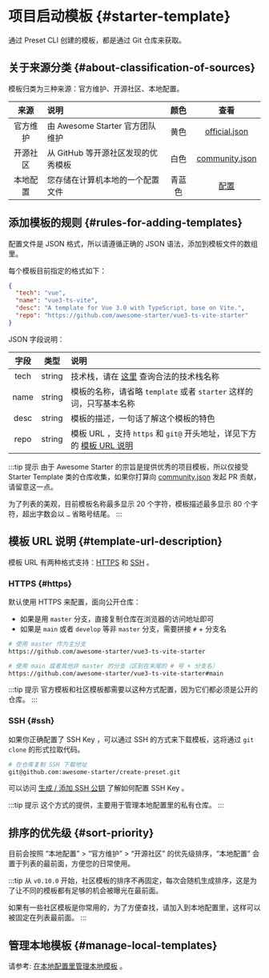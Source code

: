 # 项目启动模板 {#starter-template}

通过 Preset CLI 创建的模板，都是通过 Git 仓库来获取。

## 关于来源分类 {#about-classification-of-sources}

模板归类为三种来源：官方维护、开源社区、本地配置。

|   来源   | 说明                               |  颜色  |                                                  查看                                                   |
| :------: | :--------------------------------- | :----: | :-----------------------------------------------------------------------------------------------------: |
| 官方维护 | 由 Awesome Starter 官方团队维护    |  黄色  |  [official.json](https://github.com/awesome-starter/website/blob/main/src/public/config/official.json)  |
| 开源社区 | 从 GitHub 等开源社区发现的优秀模板 |  白色  | [community.json](https://github.com/awesome-starter/website/blob/main/src/public/config/community.json) |
| 本地配置 | 您存储在计算机本地的一个配置文件   | 青蓝色 |                                              [配置](#配置)                                              |

## 添加模板的规则 {#rules-for-adding-templates}

配置文件是 JSON 格式，所以请遵循正确的 JSON 语法，添加到模板文件的数组里。

每个模板目前指定的格式如下：

```json
{
  "tech": "vue",
  "name": "vue3-ts-vite",
  "desc": "A template for Vue 3.0 with TypeScript, base on Vite.",
  "repo": "https://github.com/awesome-starter/vue3-ts-vite-starter"
}
```

JSON 字段说明：

| 字段 |  类型  | 说明                                                                                                                       |
| :--: | :----: | :------------------------------------------------------------------------------------------------------------------------- |
| tech | string | 技术栈，请在 [这里](https://github.com/awesome-starter/website/blob/main/src/public/config/tech.json) 查询合法的技术栈名称 |
| name | string | 模板的名称，请省略 `template` 或者 `starter` 这样的词，只写基本名称                                                        |
| desc | string | 模板的描述，一句话了解这个模板的特色                                                                                       |
| repo | string | 模板 URL ，支持 `https` 和 `git@` 开头地址，详见下方的 [模板 URL 说明](#模板-url-说明)                                     |

:::tip 提示
由于 Awesome Starter 的宗旨是提供优秀的项目模板，所以仅接受 Starter Template 类的仓库收集，如果你打算向 [community.json](https://github.com/awesome-starter/website/blob/main/src/public/config/community.json) 发起 PR 贡献，请留意这一点。

为了列表的美观，目前模板名称最多显示 20 个字符，模板描述最多显示 80 个字符，超出字数会以 `…` 省略号结尾。
:::

## 模板 URL 说明 {#template-url-description}

模板 URL 有两种格式支持：[HTTPS](#https) 和 [SSH](#ssh) 。

### HTTPS {#https}

默认使用 HTTPS 来配置，面向公开仓库：

- 如果是用 `master` 分支，直接复制仓库在浏览器的访问地址即可
- 如果是 `main` 或者 `develop` 等非 `master` 分支，需要拼接 `#` + 分支名

```bash
# 使用 master 作为主分支
https://github.com/awesome-starter/vue3-ts-vite-starter

# 使用 main 或者其他非 master 的分支（区别在末尾的 # 号 + 分支名）
https://github.com/awesome-starter/vue3-ts-vite-starter#main
```

:::tip 提示
官方模板和社区模板都需要以这种方式配置，因为它们都必须是公开的仓库。
:::

### SSH {#ssh}

如果你正确配置了 SSH Key ，可以通过 SSH 的方式来下载模板，这将通过 `git clone` 的形式拉取代码。

```bash
# 在仓库复制 SSH 下载地址
git@github.com:awesome-starter/create-preset.git
```

可以访问 [生成 / 添加 SSH 公钥](https://gitee.com/help/articles/4181) 了解如何配置 SSH Key 。

:::tip 提示
这个方式的提供，主要用于管理本地配置里的私有仓库。
:::

## 排序的优先级 {#sort-priority}

目前会按照 “本地配置” > “官方维护” > “开源社区” 的优先级排序，“本地配置” 会置于列表的最前面，方便您的日常使用。

:::tip
从 `v0.10.0` 开始，社区模板的排序不再固定，每次会随机生成排序，这是为了让不同的模板都有足够的机会被曝光在最前面。

如果有一些社区模板是你常用的，为了方便查找，请加入到本地配置里，这样可以被固定在列表最前面。
:::

## 管理本地模板 {#manage-local-templates}

请参考: [在本地配置里管理本地模板](local-configuration.md) 。

